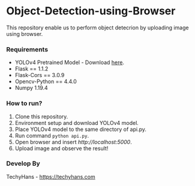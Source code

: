 # Object-Detection-using-Browser
This repository enable us to perform object detecrion by uploading image using
browser.

### Requirements
- YOLOv4 Pretrained Model - Download [here](https://drive.google.com/open?id=1cewMfusmPjYWbrnuJRuKhPMwRe_b9PaT).
- Flask == 1.1.2
- Flask-Cors == 3.0.9
- Opencv-Python == 4.4.0
- Numpy 1.19.4

### How to run?
1. Clone this repository.
2. Environment setup and download YOLOv4 model.
3. Place YOLOv4 model to the same directory of api.py.
4. Run command `python api.py`.
5. Open browser and insert _http://localhost:5000_.
6. Upload image and observe the result!

### Develop By
TechyHans - https://techyhans.com
